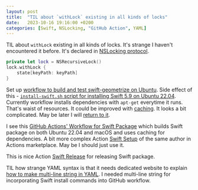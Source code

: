 ```yaml
---
layout: post
title:  "TIL about `withLock` existing in all kinds of locks"
date:   2023-10-16 19:16:00 +0200
categories: [Swift, NSLocking, "GitHub Action", YAML]
---
```

TIL about `withLock` existing in all kinds of locks. It's strange I haven't encountered it before. It's declared in [NSLocking protocol](https://developer.apple.com/documentation/foundation/nslocking).

```swift
private let lock = NSRecursiveLock()
lock.withLock {
    state[keyPath: keyPath]
}
```

Set up [workflow to build and test swift-geometrize on Ubuntu](https://github.com/valeriyvan/swift-geometrize/blob/main/.github/workflows/build-run-tests-ubuntu.yml). Side effect of this - [`install-swift.sh` script for installing Swift 5.9 on Ubuntu 22.04](https://gist.github.com/valeriyvan/4801ca8b727bfde5d573179063e79f67). Currently workflow installs dependencies with `apt-get` everytime it runs. That's waist of resources. It could be improved with [caching](https://docs.github.com/en/actions/using-workflows/caching-dependencies-to-speed-up-workflows). It looks a bit complicated. May be later I will [return to it](https://github.com/valeriyvan/swift-geometrize/issues/89).

I see this [GitHub Actions' Workflow for Swift Package](https://gist.github.com/YOCKOW/352b3594bfcb2c06d953647adaf65e78) which builds Swift package on both Ubuntu 22.04 and macOS and uses caching for dependencies. A bit more complex Action [Swift Setup](https://github.com/marketplace/actions/swift-setup) of the same author in Actions marketplace. May be I should just use it.

This is nice Action [Swift Release](https://github.com/marketplace/actions/swift-release) for releasing Swift package.

TIL how strange YAML syntax is that it needs dedicated website to explain [how to make multi-line string in YAML](https://yaml-multiline.info). I needed multi-line string for incorporating Swift install commands into GitHub workflow.
